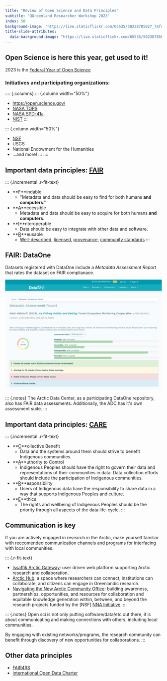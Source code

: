 ```yaml
---
title: "Review of Open Science and Data Principles"
subtitle: "QGreenland Researcher Workshop 2023"
index: 50
background-image: "https://live.staticflickr.com/65535/50238785027_7afce99e9c_k.jpg"
title-slide-attributes:
  data-background-image: "https://live.staticflickr.com/65535/50238785027_7afce99e9c_k.jpg"
---
```


## Open Science is here this year, get used to it!

2023 is the [Federal Year of Open
    Science](https://www.whitehouse.gov/ostp/news-updates/2023/01/11/fact-sheet-biden-harris-administration-announces-new-actions-to-advance-open-and-equitable-research/)

### Initiatives and participating organizations:

:::: {.columns}
::: {.column width="50%"}
* <https://open.science.gov/>
* [NASA TOPS](https://science.nasa.gov/open-science/transform-to-open-science)
* [NASA
    SPD-41a](https://science.nasa.gov/science-red/s3fs-public/atoms/files/SMD-information-policy-SPD-41a.pdf)
* [NIST](https://www.nist.gov/open/year-open-science)
:::

::: {.column width="50%"}
* [NSF](https://www.nsf.gov/pubs/2023/nsf23053/nsf23053.jsp?org=NSF)
* USGS
* National Endowment for the Humanities
* ...and more!
:::
::::


## Important data principles: [FAIR](https://www.go-fair.org/fair-principles/)

<!-- TODO: more links! -->
<!-- alex disable easy -->
::: {.incremental .r-fit-text}
* **<u>F</u>**indable
    * "Metadata and data should be easy to find for both humans **and computers**."
* **<u>A</u>**ccessible
    * Metadata and data should be easy to acquire for both humans **and computers**.
* **<u>I</u>**nteroperable
    * Data should be easy to integrate with other data and software.
      <!-- Should we mention the utility of "self-describing" data formats here? -->
* **<u>R</u>**eusable
    * [Well-described](https://www.go-fair.org/fair-principles/r1-metadata-richly-described-plurality-accurate-relevant-attributes/),
      [licensed](https://www.go-fair.org/fair-principles/r1-1-metadata-released-clear-accessible-data-usage-license/),
      [provenance](https://www.go-fair.org/fair-principles/r1-2-metadata-associated-detailed-provenance/),
      [community standards](https://www.go-fair.org/fair-principles/r1-3-metadata-meet-domain-relevant-community-standards/)
:::
<!-- alex enable easy -->


## FAIR: DataOne

Datasets registered with DataOne include a _Metadata Assessment Report_ that
rates the dataset on FAIR complianace.

![DataOne FAIR assessment](/_media/data_one_fair_assessment.png)

::: {.notes}
The Arctic Data Center, as a participating DataOne repository, also has FAIR
data assessments. Additionally, the ADC has it's own assessment suite.
:::



## Important data principles: [CARE](https://www.gida-global.org/care)

::: {.incremental .r-fit-text}
* **<u>C</u>**ollective Benefit
    * Data and the systems around them should strive to benefit Indigenous
      communities.
* **<u>A</u>**uthority to Control
    * Indigenous Peoples should have the right to govern their data and
      representations of their communities in data. Data collection efforts
      should include the participation of Indigenous communities.
* **<u>R</u>**esponsibility
    * Users of Indigenous data have the responsibility to share data in a way
      that supports Indigenous Peoples and culture.
* **<u>E</u>**thics
    * The rights and wellbeing of Indigenous Peoples should be the priority
      through all aspects of the data life-cycle.
:::


## Communication is key

If you are actively engaged in research in the Arctic, make yourself familiar
with reccomended communication channels and programs for interfacing with local
communities.

::: {.r-fit-text}
* [Issaffik Arctic Gateway](https://isaaffik.org/): user driven web platform
  supporting Arctic research and collaboration.
* [Arctic Hub](https://arctichub.gl/): a space where researchers can connect,
  institutions can collaborate, and citizens can engage in Greenlandic research.
* [Navigating the New Arctic Community Office](https://nna-co.org/): building
  awareness, partnerships, opportunities, and resources for collaboration and
  equitable knowledge generation within, between, and beyond the research
  projects funded by the [NSF] [NNA
  Initiative](https://www.nsf.gov/news/special_reports/big_ideas/arctic.jsp).
:::


::: {.notes}
Open sci is not only putting software/data/etc out there, it is about
communicating and making connections with others, including local communities.

By engaging with existing networks/programs, the research community can benefit
through discovery of new opportunities for collaborations.
:::



## Other data principles

* [FAIR4RS](https://www.rd-alliance.org/groups/fair-research-software-fair4rs-wg)
* [International Open Data Charter](https://opendatacharter.net/)
